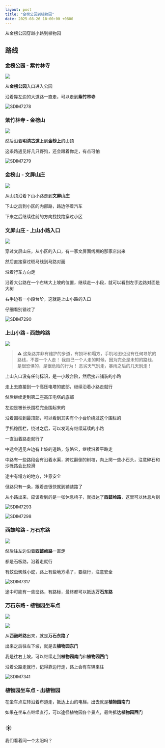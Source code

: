 ```yaml
---
layout: post
title: "金榜公园到植物园"
date: 2025-08-26 18:00:00 +0800
---
```


从金榜公园穿越小路到植物园

## 路线

### 金榜公园 - 紫竹林寺

![](/assets/images/2025/08/26/1.jpeg)

从**金榜公园**入口进入公园

沿着靠左边的大道路一直走，可以走到**紫竹林寺**

![SDIM7278](/assets/images/2025/08/26/SDIM7278.jpeg)

### 紫竹林寺 - 金榜山

![](/assets/images/2025/08/26/2.jpeg)

然后沿着**明清古道**上到**金榜上**的山顶

这条路遇见好几只野狗，还会跟着你走，有点可怕

![SDIM7279](/assets/images/2025/08/26/SDIM7279.jpeg)

### 金榜山 - 文屏山庄

![](/assets/images/2025/08/26/3.jpeg)

从山顶沿着下山小路走到**文屏山庄**

下山之后到小区的内部路，路边停着汽车

下来之后继续往前的方向找找路穿过小区

### 文屏山庄 - 上山小路入口

![](/assets/images/2025/08/26/4.jpeg)

穿过文屏山庄，从小区的入口，有一家文屏面线糊的那家店出来

然后直接穿过斑马线到马路对面

沿着行车方向走

沿着大公路在一个右转大上坡的位置，继续走一小段，就可以看到左手边路对面是大树

右手边有一小段台阶，这就是上山小路的入口

仔细看别错过了

![SDIM7290](/assets/images/2025/08/26/SDIM7290.jpeg)

### 上山小路 - 西鼓岭路

![](/assets/images/2025/08/26/5.jpeg)

> ⚠️ 这条路并非有维护的步道，有损坏和塌方，手机地图也没有任何导航的路线，不要一个人走！
> 我自己一个人走的时候，因为完全是未知的路线，是很恐惧的，是很危险的行为！
> 恶劣天气别走，暴雨之后的几天别走！

上山入口没有任何标识，是一小段台阶，然后接非铺装的小路

走上去直接到一个高压电塔的底部，继续沿着小路走就行

然后继续走到第二座高压电塔的底部

左边是被长长围栏完全围起来的

沿着围栏到最顶部，可以看到其实有个小台阶绕过这个围栏的

手抓稳围栏，绕过之后，可以发现有继续延续的小路

一直沿着路走就行了

中途会遇见左边有上坡的道路，忽略它，继续沿着平路走

中路有一些路段会有沿着水渠，跨过翻倒的树枝，向上爬一些小石头，注意碎石和沙砾路会比较滑

途中有塌方的地方，注意安全

但路只有一条，跟着走很快就到铺装路了

从小路出来，应该看到的是一张休息椅子，就抵达了**西鼓岭路**，这里可以休息片刻

![SDIM7293](/assets/images/2025/08/26/SDIM7293.jpeg)

![SDIM7298](/assets/images/2025/08/26/SDIM7298.jpeg)

### 西鼓岭路 - 万石东路

![](/assets/images/2025/08/26/6.jpeg)

然后往左边沿着**西鼓岭路**一直走

都是石板路，沿着走就行

有蚊虫蜘蛛小蛇，路上有些地方塌了，要绕行，注意安全

![SDIM7317](/assets/images/2025/08/26/SDIM7317.jpeg)

途中可能有一些岔路，有路标，最终都可以抵达**万石东路**

### 万石东路 - 植物园坐车点

![](/assets/images/2025/08/26/7.jpeg)

![](/assets/images/2025/08/26/8.jpeg)

从**西鼓岭路**出来，就是**万石东路**了

出来之后往左下坡，就是去**植物园东门**

我是往右上坡，可以继续走到**植物园南门**和**植物园西门**

沿着公路走就行，记得靠边行走，路上会有车辆来往

![SDIM7341](/assets/images/2025/08/26/SDIM7341.jpeg)

### 植物园坐车点 - 出植物园

在坐车点左转沿着布道走，抵达上山的电梯，出去就是**植物园南门**

如果在坐车点继续直行，可以途径植物园各个景点，最终抵达**植物园西门**

## ☀️

我们看着同一个太阳吗？

